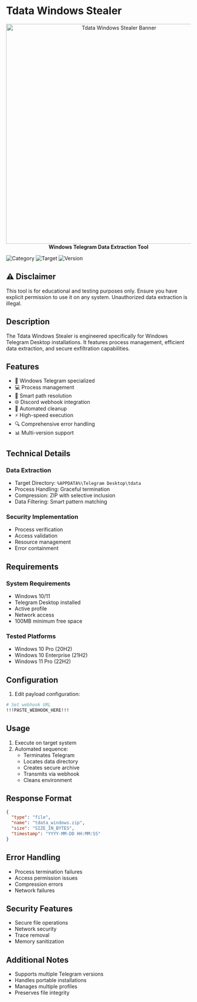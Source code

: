 # Tdata Windows Stealer

<p align="center">
  <img src="../assets/tdata-windows-banner.png" alt="Tdata Windows Stealer Banner" width="600"/>
  <br>
  <strong>Windows Telegram Data Extraction Tool</strong>
</p>

![Category](https://img.shields.io/badge/Category-Exfiltration-red)
![Target](https://img.shields.io/badge/Target-Windows-blue)
![Version](https://img.shields.io/badge/Version-1.0-green)

## ⚠️ Disclaimer

This tool is for educational and testing purposes only. Ensure you have explicit permission to use it on any system. Unauthorized data extraction is illegal.

## Description

The Tdata Windows Stealer is engineered specifically for Windows Telegram Desktop installations. It features process management, efficient data extraction, and secure exfiltration capabilities.

## Features

- 🎯 Windows Telegram specialized
- 💻 Process management
- 📁 Smart path resolution
- 🌐 Discord webhook integration
- 🧹 Automated cleanup
- ⚡ High-speed execution
- 🔍 Comprehensive error handling
- 📊 Multi-version support

## Technical Details

### Data Extraction
- Target Directory: `%APPDATA%\Telegram Desktop\tdata`
- Process Handling: Graceful termination
- Compression: ZIP with selective inclusion
- Data Filtering: Smart pattern matching

### Security Implementation
- Process verification
- Access validation
- Resource management
- Error containment

## Requirements

### System Requirements
- Windows 10/11
- Telegram Desktop installed
- Active profile
- Network access
- 100MB minimum free space

### Tested Platforms
- Windows 10 Pro (20H2)
- Windows 10 Enterprise (21H2)
- Windows 11 Pro (22H2)

## Configuration

1. Edit payload configuration:
```bash
# Set webhook URL
!!!PASTE_WEBHOOK_HERE!!!
```

## Usage

1. Execute on target system
2. Automated sequence:
    - Terminates Telegram
    - Locates data directory
    - Creates secure archive
    - Transmits via webhook
    - Cleans environment

## Response Format

```json
{
  "type": "file",
  "name": "tdata_windows.zip",
  "size": "SIZE_IN_BYTES",
  "timestamp": "YYYY-MM-DD HH:MM:SS"
}
```

## Error Handling

- Process termination failures
- Access permission issues
- Compression errors
- Network failures

## Security Features

- Secure file operations
- Network security
- Trace removal
- Memory sanitization

## Additional Notes

- Supports multiple Telegram versions
- Handles portable installations
- Manages multiple profiles
- Preserves file integrity
